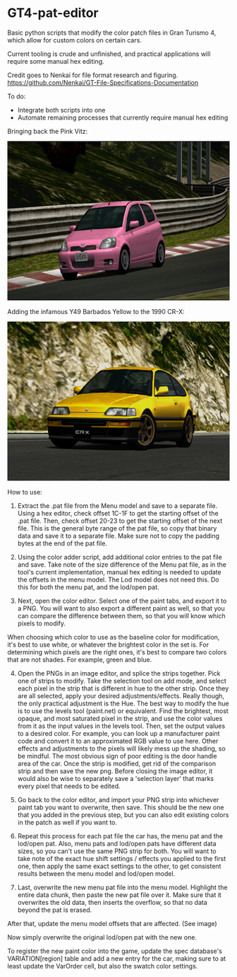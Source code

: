 # GT4-pat-editor
Basic python scripts that modify the color patch files in Gran Turismo 4, which allow for custom colors on certain cars.

Current tooling is crude and unfinished, and practical applications will require some manual hex editing.

Credit goes to Nenkai for file format research and figuring.
https://github.com/Nenkai/GT-File-Specifications-Documentation

To do:
- Integrate both scripts into one
- Automate remaining processes that currently require manual hex editing

Bringing back the Pink Vitz:
<p align="center">
  <img width="640" height="360" src="https://github.com/Silentwarior112/GT4-pat-editor/blob/main/pink%20vitz.PNG">
</p>

Adding the infamous Y49 Barbados Yellow to the 1990 CR-X:
<p align="center">
  <img width="640" height="360" src="https://github.com/Silentwarior112/GT4-pat-editor/blob/main/yellowcrx.png">
</p>

How to use:

1. Extract the .pat file from the Menu model and save to a separate file.
Using a hex editor, check offset 1C-1F to get the starting offset of the .pat file.
Then, check offset 20-23 to get the starting offset of the next file.
This is the general byte range of the pat file, so copy that binary data and save it to a separate file.
Make sure not to copy the padding bytes at the end of the pat file.

2. Using the color adder script, add additional color entries to the pat file and save.
Take note of the size difference of the Menu pat file, as in the tool's current implementation,
manual hex editing is needed to update the offsets in the menu model. The Lod model does not need this.
Do this for both the menu pat, and the lod/open pat.

4. Next, open the color editor. Select one of the paint tabs, and export
it to a PNG. You will want to also export a different paint as well, so that you
can compare the difference between them, so that you will know which pixels to modify.

When choosing which color to use as the baseline color for modification, it's best to use white, or whatever the brightest color in the set is.
For determining which pixels are the right ones,
it's best to compare two colors that are not shades.
For example, green and blue.

4. Open the PNGs in an image editor, and splice the strips together.
Pick one of strips to modify.
Take the selection tool on add mode, and
select each pixel in the strip that is different
in hue to the other strip.
Once they are all selected, apply your desired adjustments/effects.
Really though, the only practical adjustment is the Hue.
The best way to modify the hue is to use the levels tool (paint.net)
or equivalent. Find the brightest, most opaque, and most saturated pixel in the strip,
and use the color values from it as the input values in the levels tool.
Then, set the output values to a desired color.
For example, you can look up a manufacturer paint code and
convert it to an approximated RGB value to use here.
Other effects and adjustments to the pixels will likely
mess up the shading, so be mindful.
The most obvious sign of poor editing is the door handle area of the car.
Once the strip is modified, get rid of the comparison strip and
then save the new png.
Before closing the image editor, it would also be wise to
separately save a 'selection layer' that marks every pixel that needs to be edited.

6. Go back to the color editor, and import your PNG strip into whichever paint tab you want to overwrite, then save.
This should be the new one that you added in the previous step, but you can also edit existing colors
in the patch as well if you want to.

7. Repeat this process for each pat file the car has, the menu pat and the lod/open pat.
Also, menu pats and lod/open pats have different data sizes, so you can't use the same PNG strip for
both. You will want to take note of the exact hue shift settings / effects you applied to the first one,
then apply the same exact settings to the other, to get consistent results between the menu model and lod/open model.

8. Last, overwrite the new menu pat file into the menu model.
Highlight the entire data chunk, then paste the new pat file over it.
Make sure that it overwrites the old data, then inserts the overflow, so that
no data beyond the pat is erased.

After that, update the menu model offsets that are affected.
(See image)

Now simply overwrite the original lod/open pat with the new one.

To register the new paint color into the game, update the spec database's VARIATION[region] table
and add a new entry for the car, making sure to at least update the VarOrder cell, but also
the swatch color settings.

